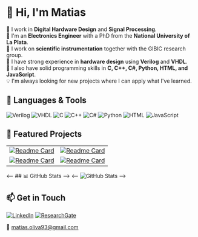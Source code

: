 # 👋 Hi, I'm Matias

🔭 I work in **Digital Hardware Design** and **Signal Processing**.  
🌱 I'm an **Electronics Engineer** with a PhD from the **National University of La Plata**.  
🌱 I work on **scientific instrumentation** together with the GIBIC research group.  
🌱 I have strong experience in **hardware design** using **Verilog** and **VHDL**.  
🌱 I also have solid programming skills in **C, C++, C#, Python, HTML, and JavaScript**.   
💡 I'm always looking for new projects where I can apply what I've learned.  

## 🚀 Languages & Tools
![Verilog](https://img.shields.io/badge/Verilog-DC143C?style=flat&logo=verilog&logoColor=white)
![VHDL](https://img.shields.io/badge/VHDL-008000?style=flat)
![C](https://img.shields.io/badge/C-00599C?style=flat&logo=c&logoColor=white)
![C++](https://img.shields.io/badge/C++-00599C?style=flat&logo=cplusplus&logoColor=white)
![C#](https://img.shields.io/badge/C%23-239120?style=flat&logo=c-sharp&logoColor=white)
![Python](https://img.shields.io/badge/Python-3776AB?style=flat&logo=python&logoColor=white)
![HTML](https://img.shields.io/badge/HTML5-E34F26?style=flat&logo=html5&logoColor=white)
![JavaScript](https://img.shields.io/badge/JavaScript-F7DF1E?style=flat&logo=javascript&logoColor=black)


## 📂 Featured Projects

| | |
|---|---|
| [![Readme Card](https://github-readme-stats.vercel.app/api/pin/?username=ushikawa93&repo=signal_processing_fpga&theme=tokyonight)](https://github.com/ushikawa93/signal_processing_fpga) | [![Readme Card](https://github-readme-stats.vercel.app/api/pin/?username=ushikawa93&repo=lockin_de1soc&theme=tokyonight)](https://github.com/ushikawa93/lockin_de1soc) |
| [![Readme Card](https://github-readme-stats.vercel.app/api/pin/?username=ushikawa93&repo=adquisidor_red_pitaya&theme=tokyonight)](https://github.com/ushikawa93/adquisidor_red_pitaya) | [![Readme Card](https://github-readme-stats.vercel.app/api/pin/?username=ushikawa93&repo=lockin_redpitaya&theme=tokyonight)](https://github.com/ushikawa93/lockin_redpitaya) |

<-- ## 📊 GitHub Stats -->
<-- ![GitHub Stats](https://github-readme-stats.vercel.app/api?username=ushikawa93&show_icons=true&theme=tokyonight) -->

## 📫 Get in Touch
[![LinkedIn](https://img.shields.io/badge/LinkedIn-blue?style=flat&logo=linkedin)](https://www.linkedin.com/in/matias-javier-oliva-306ab3150/)
[![ResearchGate](https://img.shields.io/badge/ResearchGate-00CCBB?style=flat&logo=researchgate&logoColor=white)](https://www.researchgate.net/profile/Matias-Javier-Oliva/research)

📧 [matias.oliva93@gmail.com](mailto:matias.oliva93@gmail.com)

